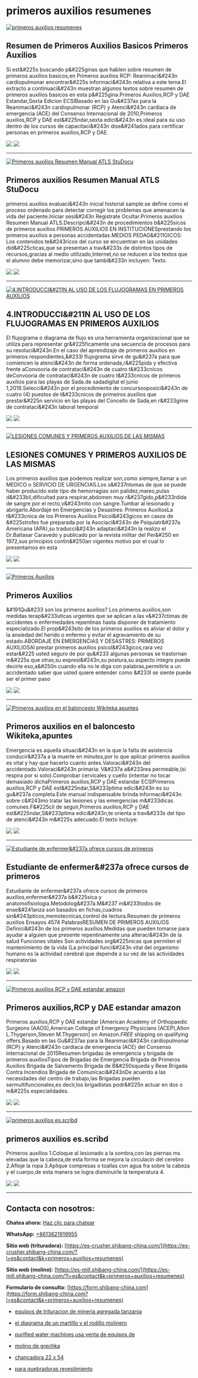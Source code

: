 # primeros auxilios resumenes

<a href="https://swt.shibang-china.com/?l=es&img&k=primeros+auxilios+resumenes" target="_blank">![primeros auxilios resumenes](http://static.shibang-china.com/all-800x300/298.jpg)</a>

## Resumen de Primeros Auxilios Basicos Primeros Auxilios
Si est&#225s buscando p&#225ginas que hablen sobre resumen de primeros auxilios basicos,en Primeros auxilios RCP: Reanimaci&#243n cardiopulmonar encontrar&#225s informaci&#243n relativa a este tema.El extracto a continuaci&#243n muestran algunos textos sobre resumen de primeros auxilios basicos en esta p&#225gina.Primeros Auxilios,RCP y DAE Estandar,Sexta Edicion ECSIBasado en las Gu&#237as para la Reanimaci&#243n cardiopulmonar (RCP) y Atenci&#243n cardiaca de emergencia (ACE) del Consenso Internacional de 2010,Primeros auxilios,RCP y DAE est&#225ndar,sexta edici&#243n es ideal para su uso dentro de los cursos de capacitaci&#243n dise&#241ados para certificar personas en primeros auxilios,RCP y DAE.


<a href="https://whatsapp.shibangsoft.com/WhatsApp.php" target="_blank" title="WhatsApp">![](http://static.shibang-china.com/icon/whatsapp.png)</a> <a href="https://swt.shibang-china.com/?l=es&icon&k=primeros+auxilios+resumenes" target="_blank">![](http://static.shibang-china.com/icon/chat-es.png)</a>

---

<a href="https://swt.shibang-china.com/?l=es&img&k=primeros+auxilios+resumenes" target="_blank">![Primeros auxilios Resumen Manual ATLS StuDocu](http://static.shibang-china.com/all-800x300/371.jpg)</a>

## Primeros auxilios Resumen Manual ATLS StuDocu
primeros auxilios evaluaci&#243n inicial historial sample.se define como el proceso ordenado para detectar corregir los problemas que amenacen la vida del paciente.Iniciar sesi&#243n Registrate Ocultar.Primeros auxilios Resumen Manual ATLS.Descripci&#243n de procedimientos b&#225sicos de primeros auxilios.PRIMEROS AUXILIOS EN INSTITUCIONESprestando los primeros auxilios a personas accidentadas.MEDIOS PEDAG&#211GICOS: Los contenidos te&#243ricos del curso se encuentran en las unidades did&#225cticas,que se presentan a trav&#233s de distintos tipos de recursos,gracias al medio utilizado,Internet,no se reducen a los textos que el alumno debe memorizar,sino que tambi&#233n incluyen: Texto.


<a href="https://whatsapp.shibangsoft.com/WhatsApp.php" target="_blank" title="WhatsApp">![](http://static.shibang-china.com/icon/whatsapp.png)</a> <a href="https://swt.shibang-china.com/?l=es&icon&k=primeros+auxilios+resumenes" target="_blank">![](http://static.shibang-china.com/icon/chat-es.png)</a>

---

<a href="https://swt.shibang-china.com/?l=es&img&k=primeros+auxilios+resumenes" target="_blank">![4.INTRODUCCI&#211N AL USO DE LOS FLUJOGRAMAS EN PRIMEROS AUXILIOS](http://static.shibang-china.com/all-800x300/149.jpg)</a>

## 4.INTRODUCCI&#211N AL USO DE LOS FLUJOGRAMAS EN PRIMEROS AUXILIOS
El flujograma o diagrama de flujo es una herramienta organizacional que se utiliza para representar gr&#225ficamente una secuencia de procesos para su resoluci&#243n.En el caso del aprendizaje de primeros auxilios en primeros respondientes,&#233l flujograma sirve de gu&#237a para que comiencen la atenci&#243n de forma ordenada,r&#225pida y efectiva frente aConvooria de contrataci&#243n de cuatro t&#233cnicos deConvooria de contrataci&#243n de cuatro t&#233cnicos de primeros auxilios para las playas de Sada.de sadadigital el junio 1,2019.Selecci&#243n por el procedimiento de concursooposici&#243n de cuatro (4) puestos de t&#233cnicos de primeiros auxilios que prestar&#225n servicio en las playas del Concello de Sada,en r&#233gime de contrataci&#243n laboral temporal


<a href="https://whatsapp.shibangsoft.com/WhatsApp.php" target="_blank" title="WhatsApp">![](http://static.shibang-china.com/icon/whatsapp.png)</a> <a href="https://swt.shibang-china.com/?l=es&icon&k=primeros+auxilios+resumenes" target="_blank">![](http://static.shibang-china.com/icon/chat-es.png)</a>

---

<a href="https://swt.shibang-china.com/?l=es&img&k=primeros+auxilios+resumenes" target="_blank">![LESIONES COMUNES Y PRIMEROS AUXILIOS DE LAS MISMAS](http://static.shibang-china.com/all-800x300/843.jpg)</a>

## LESIONES COMUNES Y PRIMEROS AUXILIOS DE LAS MISMAS
Los primeros auxilios que podemos realizar son,como siempre,llamar a un MEDICO o SERVICIO DE URGENCIAS.Los s&#237ntomas de que se puede haber producido este tipo de hemorragias son palidez,mareo,pulso d&#233bil,dificultad para respirar,abdomen muy r&#237gido,p&#233rdida de sangre por el recto,v&#243mito con sangre.Tumbar al lesionado y abrigarlo.Abordaje en Emergencias y Desastres: Primeros AuxiliosLa t&#233cnica de los Primeros Auxilios Psicol&#243gicos en casos de &#225strofes fue preparada por la Asociaci&#243n de Psiquiatr&#237a Americana (APA),su traducci&#243n adaptaci&#243n la realizo el Dr.Baltasar Caravedo y publicado por la revista militar del Per&#250 en 1972,sus principios contin&#250an vigentes motivo por el cual lo presentamos en esta


<a href="https://whatsapp.shibangsoft.com/WhatsApp.php" target="_blank" title="WhatsApp">![](http://static.shibang-china.com/icon/whatsapp.png)</a> <a href="https://swt.shibang-china.com/?l=es&icon&k=primeros+auxilios+resumenes" target="_blank">![](http://static.shibang-china.com/icon/chat-es.png)</a>

---

<a href="https://swt.shibang-china.com/?l=es&img&k=primeros+auxilios+resumenes" target="_blank">![Primeros Auxilios](http://static.shibang-china.com/all-800x300/1383.jpg)</a>

## Primeros Auxilios
&#191Qu&#233 son los primeros auxilios? Los primeros auxilios,son medidas terap&#233uticas urgentes que se aplican a las v&#237ctimas de accidentes o enfermedades repentinas hasta disponer de tratamiento especializado.El prop&#243sito de los primeros auxilios es aliviar el dolor y la ansiedad del herido o enfermo y evitar el agravamiento de su estado.ABORDAJE EN EMERGENCIAS Y DESASTRES: PRIMEROS AUXILIOSAl prestar primeros auxilios psicol&#243gicos,rara vez estar&#225 usted seguro de por qu&#233 algunas personas se trastornan m&#225s que otras,su expresi&#243n,su postura,su aspecto integro puede decirle eso,a&#250n cuando ella no le diga con palabras,permitirle a un accidentado saber que usted quiere entender como &#233l se siente puede ser el primer paso


<a href="https://whatsapp.shibangsoft.com/WhatsApp.php" target="_blank" title="WhatsApp">![](http://static.shibang-china.com/icon/whatsapp.png)</a> <a href="https://swt.shibang-china.com/?l=es&icon&k=primeros+auxilios+resumenes" target="_blank">![](http://static.shibang-china.com/icon/chat-es.png)</a>

---

<a href="https://swt.shibang-china.com/?l=es&img&k=primeros+auxilios+resumenes" target="_blank">![Primeros auxilios en el baloncesto Wikiteka,apuntes](http://static.shibang-china.com/all-800x300/435.jpg)</a>

## Primeros auxilios en el baloncesto Wikiteka,apuntes
Emergencia es aquella situaci&#243n en la que la falta de asistencia conducir&#237a a la muerte en minutos,por lo que aplicar primeros auxilios es vital y hay que hacerlo cuanto antes.Valoraci&#243n del accidentado.Valoraci&#243n primaria: V&#237a a&#233rea permeable,(si respira por si solo).Comprobar cervicales y cuello (intentar no tocar demasiado dichaPrimeros auxilios,RCP y DAE estandar ECSIPrimeros auxilios,RCP y DAE est&#225ndar,S&#233ptima edici&#243n es su gu&#237a completa.Este manual indispensable brinda informaci&#243n sobre c&#243mo tratar las lesiones y las emergencias m&#233dicas comunes.F&#225cil de seguir,Primeros auxilios,RCP y DAE est&#225ndar,S&#233ptima edici&#243n,te orienta a trav&#233s del tipo de atenci&#243n m&#225s adecuado.El texto incluye:


<a href="https://whatsapp.shibangsoft.com/WhatsApp.php" target="_blank" title="WhatsApp">![](http://static.shibang-china.com/icon/whatsapp.png)</a> <a href="https://swt.shibang-china.com/?l=es&icon&k=primeros+auxilios+resumenes" target="_blank">![](http://static.shibang-china.com/icon/chat-es.png)</a>

---

<a href="https://swt.shibang-china.com/?l=es&img&k=primeros+auxilios+resumenes" target="_blank">![Estudiante de enfermer&#237a ofrece cursos de primeros](http://static.shibang-china.com/all-800x300/476.jpg)</a>

## Estudiante de enfermer&#237a ofrece cursos de primeros
Estudiante de enfermer&#237a ofrece cursos de primeros auxilios,enfermer&#237a b&#225sica y anatomofisiologia.Metodolog&#237a.M&#237 m&#233todos de ense&#241anza son basados en fichas,cuadros sin&#243pticos,memotecnicas,control de lectura.Resumen de primeros auxilios Ensayos 4574 Palabras﻿RESUMEN DE PRIMEROS AUXILIOS Definici&#243n de los primeros auxilios.Medidas que pueden tomarse para ayudar a alguien que presente repentinamente una alteraci&#243n de la salud Funciones vitales Son actividades org&#225nicas que permiten el mantenimiento de la vida (La principal funci&#243n vital del organismo humano es la actividad cerebral que depende a su vez de las actividades respiratorias


<a href="https://whatsapp.shibangsoft.com/WhatsApp.php" target="_blank" title="WhatsApp">![](http://static.shibang-china.com/icon/whatsapp.png)</a> <a href="https://swt.shibang-china.com/?l=es&icon&k=primeros+auxilios+resumenes" target="_blank">![](http://static.shibang-china.com/icon/chat-es.png)</a>

---

<a href="https://swt.shibang-china.com/?l=es&img&k=primeros+auxilios+resumenes" target="_blank">![Primeros auxilios,RCP y DAE estandar amazon](http://static.shibang-china.com/all-800x300/751.jpg)</a>

## Primeros auxilios,RCP y DAE estandar amazon
Primeros auxilios,RCP y DAE estandar [American Academy of Orthopaedic Surgeons (AAOS),American College of Emergency Physicians (ACEP),Alton L.Thygerson,Steven M.Thygerson] on Amazon.*FREE* shipping on qualifying offers.Basado en las Gu&#237as para la Reanimaci&#243n cardiopulmonar (RCP) y Atenci&#243n cardiaca de emergencia (ACE) del Consenso Internacional de 2015Resumen brigadas de emergencia y brigada de primeros auxiliosTipos de Brigadas de Emergencia Brigada de Primeros Auxilios Brigada de Salvamento Brigada de B&#250squeda y Rese Brigada Contra Incendios Brigada de Comunicaci&#243nDe acuerdo a las necesidades del centro de trabajo,las Brigadas pueden sermultifuncionales,es decir,los brigadistas podr&#225n actuar en dos o m&#225s especialidades.


<a href="https://whatsapp.shibangsoft.com/WhatsApp.php" target="_blank" title="WhatsApp">![](http://static.shibang-china.com/icon/whatsapp.png)</a> <a href="https://swt.shibang-china.com/?l=es&icon&k=primeros+auxilios+resumenes" target="_blank">![](http://static.shibang-china.com/icon/chat-es.png)</a>

---

<a href="https://swt.shibang-china.com/?l=es&img&k=primeros+auxilios+resumenes" target="_blank">![primeros auxilios es.scribd](http://static.shibang-china.com/all-800x300/1024.jpg)</a>

## primeros auxilios es.scribd
Primeros auxilios 1.Coloque al lesionado a la sombra,con las piernas ms elevadas que la cabeza,de esta forma se mejora la circulacin del cerebro 2.Afloje la ropa 3.Aplique compresas o toallas con agua fra sobre la cabeza y el cuerpo,de esta manera se logra disminuirle la temperatura 4.

<a href="https://whatsapp.shibangsoft.com/WhatsApp.php" target="_blank" title="WhatsApp">![](http://static.shibang-china.com/icon/whatsapp.png)</a> <a href="https://swt.shibang-china.com/?l=es&icon&k=primeros+auxilios+resumenes" target="_blank">![](http://static.shibang-china.com/icon/chat-es.png)</a>

---
## Contacta con nosotros:

**Chatea ahora:** [Haz clic para chatear](https://swt.shibang-china.com?l=es&contact&k=primeros+auxilios+resumenes)

**WhatsApp:**  [+8613621919955](https://whatsapp.shibangsoft.com/WhatsApp.php)

**Sitio web (trituradora):** [https://es-crusher.shibang-china.com/](https://es-crusher.shibang-china.com/?l=es&contact&k=primeros+auxilios+resumenes)

**Sitio web (molino):** [https://es-mill.shibang-china.com/](https://es-mill.shibang-china.com/?l=es&contact&k=primeros+auxilios+resumenes)

**Formulario de consulta:** [https://form.shibang-china.com](https://form.shibang-china.com?l=es&contact&k=primeros+auxilios+resumenes)

* [equipos de trituracion de mineria agregada tanzania](../70/equipos%20de%20trituracion%20de%20mineria%20agregada%20tanzania.md)

* [el diagrama de un martillo y el rodillo molinero](../74/el%20diagrama%20de%20un%20martillo%20y%20el%20rodillo%20molinero.md)

* [purified water machines usa venta de equipos de](../74/purified%20water%20machines%20usa%20venta%20de%20equipos%20de.md)

* [molino de grechka](../77/molino%20de%20grechka.md)

* [chancadora 22 x 54](../71/chancadora%2022%20x%2054.md)

* [para quebradoras revestimiento](../73/para%20quebradoras%20revestimiento.md)